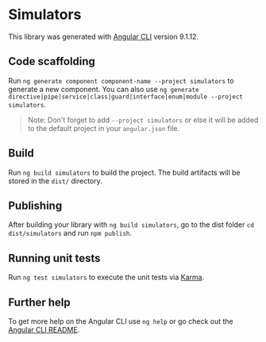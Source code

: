 # Simulators

This library was generated with [Angular CLI](https://github.com/angular/angular-cli) version 9.1.12.

## Code scaffolding

Run `ng generate component component-name --project simulators` to generate a new component. You can also use `ng generate directive|pipe|service|class|guard|interface|enum|module --project simulators`.
> Note: Don't forget to add `--project simulators` or else it will be added to the default project in your `angular.json` file. 

## Build

Run `ng build simulators` to build the project. The build artifacts will be stored in the `dist/` directory.

## Publishing

After building your library with `ng build simulators`, go to the dist folder `cd dist/simulators` and run `npm publish`.

## Running unit tests

Run `ng test simulators` to execute the unit tests via [Karma](https://karma-runner.github.io).

## Further help

To get more help on the Angular CLI use `ng help` or go check out the [Angular CLI README](https://github.com/angular/angular-cli/blob/master/README.md).
